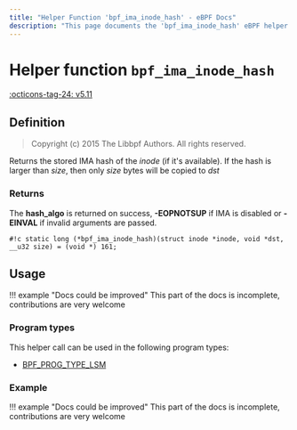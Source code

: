 ```yaml
---
title: "Helper Function 'bpf_ima_inode_hash' - eBPF Docs"
description: "This page documents the 'bpf_ima_inode_hash' eBPF helper function, including its defintion, usage, program types that can use it, and examples."
---
```

# Helper function `bpf_ima_inode_hash`

<!-- [FEATURE_TAG](bpf_ima_inode_hash) -->
[:octicons-tag-24: v5.11](https://github.com/torvalds/linux/commit/27672f0d280a3f286a410a8db2004f46ace72a17)
<!-- [/FEATURE_TAG] -->

## Definition

> Copyright (c) 2015 The Libbpf Authors. All rights reserved.


<!-- [HELPER_FUNC_DEF] -->
Returns the stored IMA hash of the _inode_ (if it's available). If the hash is larger than _size_, then only _size_ bytes will be copied to _dst_

### Returns

The **hash_algo** is returned on success, **-EOPNOTSUP** if IMA is disabled or **-EINVAL** if invalid arguments are passed.

`#!c static long (*bpf_ima_inode_hash)(struct inode *inode, void *dst, __u32 size) = (void *) 161;`
<!-- [/HELPER_FUNC_DEF] -->

## Usage

!!! example "Docs could be improved"
    This part of the docs is incomplete, contributions are very welcome

### Program types

This helper call can be used in the following program types:

<!-- DO NOT EDIT MANUALLY -->
<!-- [HELPER_FUNC_PROG_REF] -->
 * [BPF_PROG_TYPE_LSM](../program-type/BPF_PROG_TYPE_LSM.md)
<!-- [/HELPER_FUNC_PROG_REF] -->

### Example

!!! example "Docs could be improved"
    This part of the docs is incomplete, contributions are very welcome
